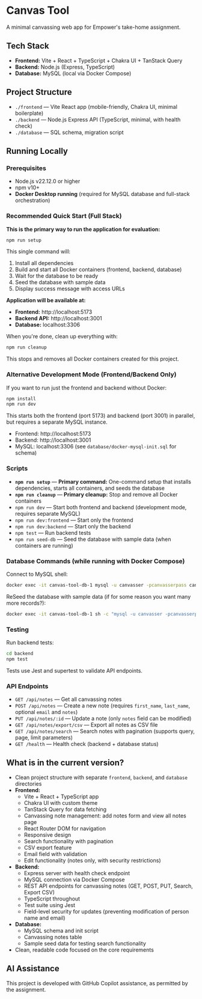 # Canvas Tool

A minimal canvassing web app for Empower's take-home assignment.

## Tech Stack
- **Frontend:** Vite + React + TypeScript + Chakra UI + TanStack Query
- **Backend:** Node.js (Express, TypeScript)
- **Database:** MySQL (local via Docker Compose)

## Project Structure
- `./frontend` — Vite React app (mobile-friendly, Chakra UI, minimal boilerplate)
- `./backend` — Node.js Express API (TypeScript, minimal, with health check)
- `./database` — SQL schema, migration script

## Running Locally

### Prerequisites
- Node.js v22.12.0 or higher
- npm v10+
- **Docker Desktop running** (required for MySQL database and full-stack orchestration)

### Recommended Quick Start (Full Stack)
**This is the primary way to run the application for evaluation:**

```bash
npm run setup
```

This single command will:
1. Install all dependencies
2. Build and start all Docker containers (frontend, backend, database)
3. Wait for the database to be ready
4. Seed the database with sample data
5. Display success message with access URLs

**Application will be available at:**
- **Frontend:** http://localhost:5173
- **Backend API:** http://localhost:3001
- **Database:** localhost:3306

When you're done, clean up everything with:

```bash
npm run cleanup
```

This stops and removes all Docker containers created for this project.

### Alternative Development Mode (Frontend/Backend Only)
If you want to run just the frontend and backend without Docker:

```bash
npm install
npm run dev
```

This starts both the frontend (port 5173) and backend (port 3001) in parallel, but requires a separate MySQL instance.

- Frontend: http://localhost:5173
- Backend: http://localhost:3001
- MySQL: localhost:3306 (see `database/docker-mysql-init.sql` for schema)

### Scripts
- **`npm run setup`** — **Primary command:** One-command setup that installs dependencies, starts all containers, and seeds the database
- **`npm run cleanup`** — **Primary cleanup:** Stop and remove all Docker containers
- `npm run dev` — Start both frontend and backend (development mode, requires separate MySQL)
- `npm run dev:frontend` — Start only the frontend
- `npm run dev:backend` — Start only the backend
- `npm test` — Run backend tests
- `npm run seed-db` — Seed the database with sample data (when containers are running)

### Database Commands (while running with Docker Compose)

Connect to MySQL shell:
```bash
docker exec -it canvas-tool-db-1 mysql -u canvasser -pcanvasserpass canvassing
```

ReSeed the database with sample data (if for some reason you want many more records?):
```bash
docker exec -it canvas-tool-db-1 sh -c "mysql -u canvasser -pcanvasserpass canvassing < /docker-entrypoint-initdb.d/seed.sql"
```

### Testing

Run backend tests:
```bash
cd backend
npm test
```

Tests use Jest and supertest to validate API endpoints.

### API Endpoints
- `GET /api/notes` — Get all canvassing notes
- `POST /api/notes` — Create a new note (requires `first_name`, `last_name`, optional `email` and `notes`)
- `PUT /api/notes/:id` — Update a note (only `notes` field can be modified)
- `GET /api/notes/export/csv` — Export all notes as CSV file
- `GET /api/notes/search` — Search notes with pagination (supports query, page, limit parameters)
- `GET /health` — Health check (backend + database status)

## What is in the current version?
- Clean project structure with separate `frontend`, `backend`, and `database` directories
- **Frontend:**
  - Vite + React + TypeScript app
  - Chakra UI with custom theme
  - TanStack Query for data fetching
  - Canvassing note management: add notes form and view all notes page
  - React Router DOM for navigation
  - Responsive design
  - Search functionality with pagination
  - CSV export feature
  - Email field with validation
  - Edit functionality (notes only, with security restrictions)
- **Backend:**
  - Express server with health check endpoint
  - MySQL connection via Docker Compose
  - REST API endpoints for canvassing notes (GET, POST, PUT, Search, Export CSV)
  - TypeScript throughout
  - Test suite using Jest
  - Field-level security for updates (preventing modification of person name and email)
- **Database:**
  - MySQL schema and init script
  - Canvassing notes table
  - Sample seed data for testing search functionality
- Clean, readable code focused on the core requirements

## AI Assistance
This project is developed with GitHub Copilot assistance, as permitted by the assignment.
